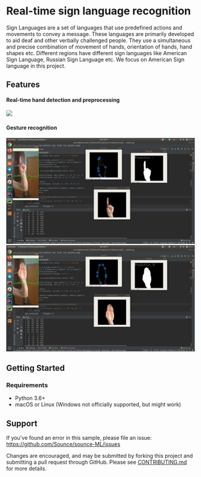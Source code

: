 # Real-time sign language recognition

Sign Languages are a set of languages that use predefined actions and movements to convey a message. These languages are primarily developed to aid deaf and other verbally challenged people. They use a simultaneous and precise combination of movement of hands, orientation of hands, hand shapes etc. Different regions have different sign languages like American Sign Language, Russian Sign Language etc. We focus on American Sign language in this project.


## Features

#### Real-time hand detection and preprocessing
![](files/hand-4monitors.gif)

#### Gesture recognition
![](files/I.jpg)
![](files/B.jpg)

## Getting Started

### Requirements

  * Python 3.6+
  * macOS or Linux (Windows not officially supported, but might work)


## Support
If you've found an error in this sample, please file an issue:
https://github.com/Sounce/sounce-ML/issues

Changes are encouraged, and may be submitted by forking this project and
submitting a pull request through GitHub. Please see [CONTRIBUTING.md](https://github.com/Sounce/sounce-ML/blob/master/CONTRIBUTING.md) for more details.

